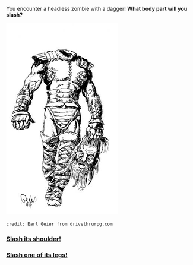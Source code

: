 You encounter a headless zombie with a dagger! **What body part will you slash?**

![zombie](../images/headless.jpg)

`credit: Earl Geier from drivethrurpg.com` 

### [Slash its shoulder!](shoulder-slash.md)
### [Slash one of its legs!](leg-slash.md)
